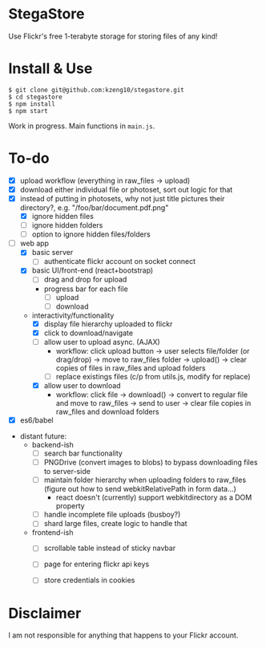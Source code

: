 # StegaStore
Use Flickr's free 1-terabyte storage for storing files of any kind!

# Install & Use
```
$ git clone git@github.com:kzeng10/stegastore.git
$ cd stegastore
$ npm install
$ npm start
```
Work in progress. Main functions in `main.js`.

# To-do
- [x] upload workflow (everything in raw_files -> upload)
- [x] download either individual file or photoset, sort out logic for that
- [x] instead of putting in photosets, why not just title pictures their directory?, e.g. "/foo/bar/document.pdf.png"
    - [x] ignore hidden files
    - [ ] ignore hidden folders
    - [ ] option to ignore hidden files/folders
- [ ] web app
  - [x] basic server
    - [ ] authenticate flickr account on socket connect
  - [x] basic UI/front-end (react+bootstrap)
    - [ ] drag and drop for upload
    - progress bar for each file
        - [ ] upload
        - [ ] download
  - interactivity/functionality
    - [x] display file hierarchy uploaded to flickr
    - [x] click to download/navigate
    - [ ] allow user to upload async. (AJAX)
        - workflow: click upload button -> user selects file/folder (or drag/drop) -> move to raw_files folder -> upload() -> clear copies of files in raw_files and upload folders
        - [ ] replace existings files (c/p from utils.js, modify for replace)
    - [x] allow user to download
        - workflow: click file -> download() -> convert to regular file and move to raw_files -> send to user -> clear file copies in raw_files and download folders
- [x] es6/babel
- distant future:
    - backend-ish
        - [ ] search bar functionality
        - [ ] PNGDrive (convert images to blobs) to bypass downloading files to server-side
        - [ ] maintain folder hierarchy when uploading folders to raw_files (figure out how to send webkitRelativePath in form data...)
            - react doesn't (currently) support webkitdirectory as a DOM property
        - [ ] handle incomplete file uploads (busboy?)
        - [ ] shard large files, create logic to handle that
    - frontend-ish
        - [ ] scrollable table instead of sticky navbar
        - [ ] page for entering flickr api keys
        - [ ] store credentials in cookies




# Disclaimer
I am not responsible for anything that happens to your Flickr account.
